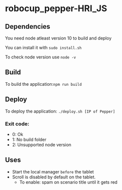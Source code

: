 # robocup_pepper-HRI_JS

## Dependencies
You need node atleast version 10 to build and deploy

You can install it with `sudo install.sh`

To check node version use `node -v`

## Build

To build the application:`npm run build`

## Deploy

To deploy the application: `./deploy.sh [IP of Pepper]`

### Exit code:
- 0: Ok
- 1: No build folder
- 2: Unsupported node version

## Uses
- Start the local manager `before` the tablet
- Scroll is disabled by default on the tablet.
    - To enable: spam on scenario title until it gets red